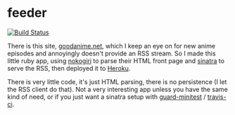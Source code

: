 # feeder

[![Build Status](https://secure.travis-ci.org/AlSquire/feeder.png)](http://travis-ci.org/AlSquire/feeder)

There is this site, [goodanime.net](http://www.goodanime.net), which I keep an eye on for new anime episodes and annoyingly doesn't provide an RSS stream.
So I made this little ruby app, using [nokogiri](https://github.com/tenderlove/nokogiri) to parse their HTML front page and [sinatra](https://github.com/sinatra/sinatra) to serve the RSS, then deployed it to [Heroku](http://heroku.com).

There is very little code, it's just HTML parsing, there is no persistence (I let the RSS client do that). Not a very interesting app unless you have the same kind of need, or if you just want a sinatra setup with [guard-minitest](https://github.com/guard/guard-minitest) / [travis-ci](http://travis-ci.org/AlSquire/feeder).